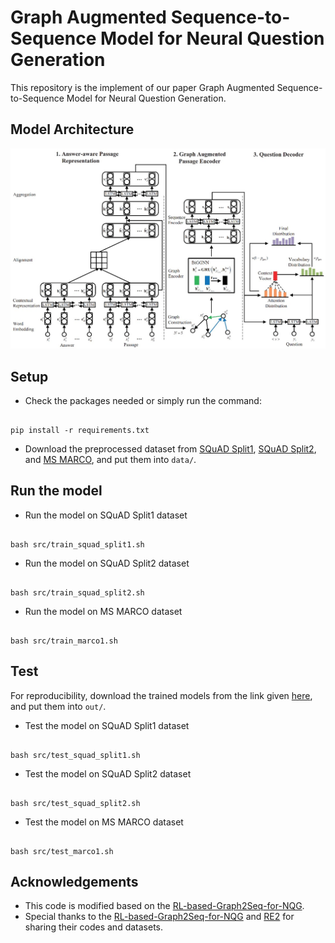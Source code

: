 # Graph Augmented Sequence-to-Sequence Model for Neural Question Generation
This repository is the implement of our paper Graph Augmented Sequence-to-Sequence Model for Neural Question Generation.

## Model Architecture

![Image of GA-Seq2Seq](fig/ga-seq2seq.jpg)

## Setup
- Check the packages needed or simply run the command:
```console

pip install -r requirements.txt
```
- Download the preprocessed dataset from [SQuAD Split1](https://drive.google.com/drive/folders/1EoIqyqaSIsES_MrsKnHNx4SYRIxom0YD), [SQuAD Split2](https://drive.google.com/drive/folders/11gett0qzTW2SvNjjcRLJik-FommhP8bs), and [MS MARCO](https://drive.google.com/drive/u/1/folders/19ws8j7ojK4MqELeiLunggC0u-uqEElRY), and put them into `data/`.

## Run the model
- Run the model on SQuAD Split1 dataset
```console

bash src/train_squad_split1.sh
```

- Run the model on SQuAD Split2 dataset
```console

bash src/train_squad_split2.sh
```

- Run the model on MS MARCO dataset
```console

bash src/train_marco1.sh
```

## Test
For reproducibility, download the trained models from the link given [here](https://drive.google.com/drive/u/1/folders/1yECsyvoV4rxSlerTsEuQUw6RCfiY87tT), and put them into `out/`.
- Test the model on SQuAD Split1 dataset
```console

bash src/test_squad_split1.sh
```

- Test the model on SQuAD Split2 dataset
```console

bash src/test_squad_split2.sh
```

- Test the model on MS MARCO dataset
```console

bash src/test_marco1.sh
```
## Acknowledgements
- This code is modified based on the [RL-based-Graph2Seq-for-NQG](https://github.com/hugochan/RL-based-Graph2Seq-for-NQG).
- Special thanks to the [RL-based-Graph2Seq-for-NQG](https://github.com/hugochan/RL-based-Graph2Seq-for-NQG) and [RE2](https://github.com/alibaba-edu/simple-effective-text-matching-pytorch) for sharing their codes and datasets.

	
